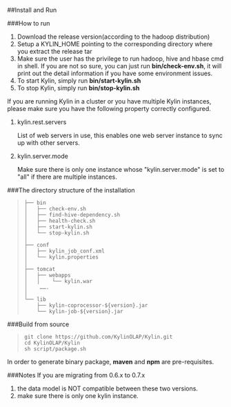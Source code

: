 ##Install and Run

###How to run

1. Download the release version(according to the hadoop distribution)
2. Setup a KYLIN_HOME pointing to the corresponding directory where you extract the release tar
3. Make sure the user has the privilege to run hadoop, hive and hbase cmd in shell. If you are not so sure, you can just run **bin/check-env.sh**, it will print out the detail information if you have some environment issues.
4. To start Kylin, simply run **bin/start-kylin.sh**
5. To stop Kylin, simply run **bin/stop-kylin.sh**


If you are running Kylin in a cluster or you have multiple Kylin instances, please make sure you have the following property correctly configured.

1. kylin.rest.servers 

	List of web servers in use, this enables one web server instance to sync up with other servers.
  

2. kylin.server.mode

	Make sure there is only one instance whose "kylin.server.mode" is set to "all" if there are multiple instances.
	

###The directory structure of the installation

>     ├── bin
>     │   ├── check-env.sh
>     │   ├── find-hive-dependency.sh
>     │   ├── health-check.sh
>     │   ├── start-kylin.sh
>     │   └── stop-kylin.sh
>     │
>     ├── conf
>     │   ├── kylin_job_conf.xml
>     │   └── kylin.properties
>     │
>     ├── tomcat
>     │   ├── webapps
>     │   │    └── kylin.war
>     │    …….
>     │ 
>     └── lib
>         ├── kylin-coprocessor-${version}.jar
>         └── kylin-job-${version}.jar 



###Build from source
>     git clone https://github.com/KylinOLAP/Kylin.git   
>     cd KylinOLAP/Kylin   
>     sh script/package.sh

In order to generate binary package, **maven** and **npm** are pre-requisites.


###Notes
If you are migrating from 0.6.x to 0.7.x

1. the data model is NOT compatible between these two versions.
2. make sure there is only one kylin instance.
















